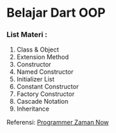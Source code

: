 # Belajar Dart OOP
### List Materi :
1. Class & Object
2. Extension Method
3. Constructor
4. Named Constructor
5. Initializer List
6. Constant Constructor
7. Factory Constructor
8. Cascade Notation
9. Inheritance

Referensi:  [Programmer Zaman Now](https://www.youtube.com/ProgrammerZamanNow)